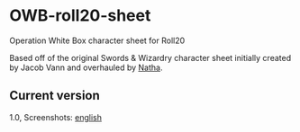 # OWB-roll20-sheet

Operation White Box character sheet for Roll20

Based off of the original Swords & Wizardry character sheet initially created by Jacob Vann and overhauled by [Natha](https://github.com/NathaTerrien/roll20-wip/blob/master/README.md).

## Current version

1.0, Screenshots: [english](OWBSheet.png)
